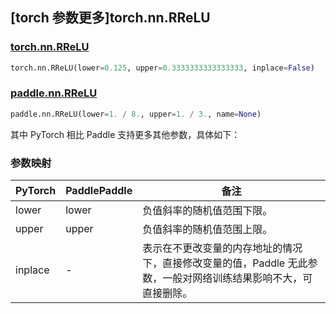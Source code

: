 ## [torch 参数更多]torch.nn.RReLU

### [torch.nn.RReLU](https://pytorch.org/docs/1.13/generated/torch.nn.RReLU.html#torch.nn.RReLU)

```python
torch.nn.RReLU(lower=0.125, upper=0.3333333333333333, inplace=False)
```

### [paddle.nn.RReLU](https://www.paddlepaddle.org.cn/documentation/docs/zh/api/paddle/nn/RReLU_cn.html)

```python
paddle.nn.RReLU(lower=1. / 8., upper=1. / 3., name=None)
```

其中 PyTorch 相比 Paddle 支持更多其他参数，具体如下：

### 参数映射

| PyTorch | PaddlePaddle | 备注                                                                                                            |
| ------- | ------------ | --------------------------------------------------------------------------------------------------------------- |
| lower   | lower        | 负值斜率的随机值范围下限。                                                                                      |
| upper   | upper        | 负值斜率的随机值范围上限。                                                                                      |
| inplace | -            | 表示在不更改变量的内存地址的情况下，直接修改变量的值，Paddle 无此参数，一般对网络训练结果影响不大，可直接删除。 |
